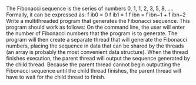 The Fibonacci sequence is the series of numbers 0, 1, 1, 2, 3, 5, 8, .... Formally, it can be expressed as: f ib0 = 0 f ib1 = 1 f ibn = f ibn−1 + f ibn−2 Write a multithreaded program that generates the Fibonacci sequence. This program should work as follows: On the command line, the user will enter the number of Fibonacci numbers that the program is to generate. The program will then create a separate thread that will generate the Fibonacci numbers, placing the sequence in data that can be shared by the threads (an array is probably the most convenient data structure). When the thread finishes execution, the parent thread will output the sequence generated by the child thread. Because the parent thread cannot begin outputting the Fibonacci sequence until the child thread finishes, the parent thread will have to wait for the child thread to finish.
